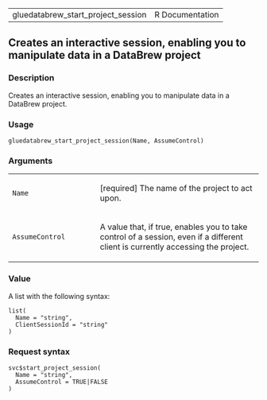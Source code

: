 <table style="width: 100%;">
<tbody>
<tr class="odd">
<td>gluedatabrew_start_project_session</td>
<td style="text-align: right;">R Documentation</td>
</tr>
</tbody>
</table>

## Creates an interactive session, enabling you to manipulate data in a DataBrew project

### Description

Creates an interactive session, enabling you to manipulate data in a
DataBrew project.

### Usage

    gluedatabrew_start_project_session(Name, AssumeControl)

### Arguments

<table>
<colgroup>
<col style="width: 35%" />
<col style="width: 65%" />
</colgroup>
<tbody>
<tr class="odd">
<td><code
id="gluedatabrew_start_project_session_:_Name">Name</code></td>
<td><p>[required] The name of the project to act upon.</p></td>
</tr>
<tr class="even">
<td><code
id="gluedatabrew_start_project_session_:_AssumeControl">AssumeControl</code></td>
<td><p>A value that, if true, enables you to take control of a session,
even if a different client is currently accessing the project.</p></td>
</tr>
</tbody>
</table>

### Value

A list with the following syntax:

    list(
      Name = "string",
      ClientSessionId = "string"
    )

### Request syntax

    svc$start_project_session(
      Name = "string",
      AssumeControl = TRUE|FALSE
    )
